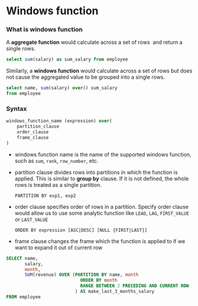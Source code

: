 # Windows function

### What is windows function

A **aggregate function** would calculate across a set of rows  and return a single rows.

```sql
select sum(salary) as sum_salary from employee
```

Similarly, a **windows function** would calculate across a set of rows but does not cause the aggregated value to be grouped into a single rows.

```sql
select name, sum(salary) over() sum_salary
from employee
```

### Syntax

```sql
windows_function_name (expression) over(
    partition_clause
    order_clause
    frame_clause
)
```

* windows function name is the name of the supported windows function, such as `sum`, `rank`, `row_number`, etc.

* partition clause divides rows into  partitions in which the function is applied. This is similar to **group by** clause. If it is not defined, the whole rows is treated as a single partition. 
  
  `PARTITION BY exp1, exp2`

* order clause specifies order of rows in a partition. Specify order clause would allow us to use some analytic function like `LEAD`, `LAG`, `FIRST_VALUE` or `LAST_VALUE`
  
  `ORDER BY expression [ASC|DESC] [NULL {FIRST|LAST}]`

* frame clause changes the frame which the function is applied to if we want to expand it out of current row

```sql
SELECT name,
       salary,
       month,
       SUM(revenue) OVER (PARTITION BY name, month
                            ORDER BY month
                            RANGE BETWEEN 2 PRECEDING AND CURRENT ROW
                          ) AS make_last_3_months_salary
FROM employee
```
